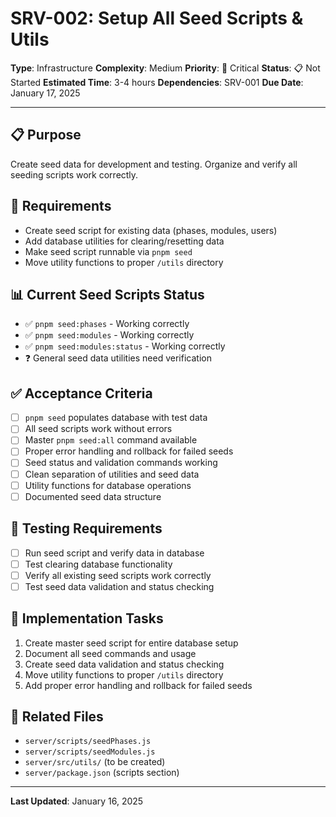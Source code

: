 # SRV-002: Setup All Seed Scripts & Utils

**Type**: Infrastructure
**Complexity**: Medium
**Priority**: 🔴 Critical
**Status**: 📋 Not Started
**Estimated Time**: 3-4 hours
**Dependencies**: SRV-001
**Due Date**: January 17, 2025

---

## 📋 Purpose

Create seed data for development and testing. Organize and verify all seeding scripts work correctly.

## 🎯 Requirements

- Create seed script for existing data (phases, modules, users)
- Add database utilities for clearing/resetting data
- Make seed script runnable via `pnpm seed`
- Move utility functions to proper `/utils` directory

## 📊 Current Seed Scripts Status

- ✅ `pnpm seed:phases` - Working correctly
- ✅ `pnpm seed:modules` - Working correctly
- ✅ `pnpm seed:modules:status` - Working correctly
- ❓ General seed data utilities need verification

## ✅ Acceptance Criteria

- [ ] `pnpm seed` populates database with test data
- [ ] All seed scripts work without errors
- [ ] Master `pnpm seed:all` command available
- [ ] Proper error handling and rollback for failed seeds
- [ ] Seed status and validation commands working
- [ ] Clean separation of utilities and seed data
- [ ] Utility functions for database operations
- [ ] Documented seed data structure

## 🧪 Testing Requirements

- [ ] Run seed script and verify data in database
- [ ] Test clearing database functionality
- [ ] Verify all existing seed scripts work correctly
- [ ] Test seed data validation and status checking

## 📝 Implementation Tasks

1. Create master seed script for entire database setup
2. Document all seed commands and usage
3. Create seed data validation and status checking
4. Move utility functions to proper `/utils` directory
5. Add proper error handling and rollback for failed seeds

## 🔗 Related Files

- `server/scripts/seedPhases.js`
- `server/scripts/seedModules.js`
- `server/src/utils/` (to be created)
- `server/package.json` (scripts section)

---

**Last Updated**: January 16, 2025
